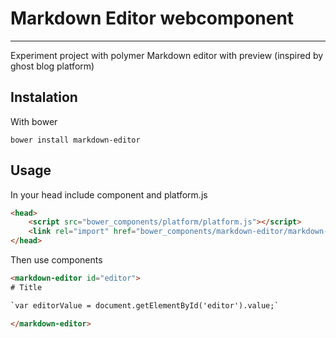 # Markdown Editor webcomponent
----

Experiment project with polymer
Markdown editor with preview (inspired by ghost blog platform)

## Instalation

With bower

```shell
bower install markdown-editor
```

## Usage 

In your head include component and platform.js
```html
<head>
	<script src="bower_components/platform/platform.js"></script>
	<link rel="import" href="bower_components/markdown-editor/markdown-editor.html" />
</head>
```

Then use components
```html
<markdown-editor id="editor">
# Title

`var editorValue = document.getElementById('editor').value;`

</markdown-editor>
```
